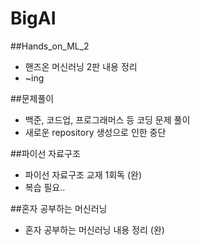 # BigAI

##Hands_on_ML_2
  - 핸즈온 머신러닝 2판 내용 정리
  - ~ing

##문제풀이
  - 백준, 코드업, 프로그래머스 등 코딩 문제 풀이
  - 새로운 repository 생성으로 인한 중단
  
##파이선 자료구조
  - 파이선 자료구조 교재 1회독 (완)
  - 복습 필요..

##혼자 공부하는 머신러닝
  - 혼자 공부하는 머신러닝 내용 정리 (완)
